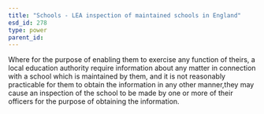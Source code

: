 ```yaml
---
title: "Schools - LEA inspection of maintained schools in England"
esd_id: 278
type: power
parent_id:  
---
```


Where for the purpose of enabling them to exercise any function of theirs, a local education authority require information about any matter in connection with a school which is maintained by them, and  it is not reasonably practicable for them to obtain the information in any other manner,they may cause an inspection of the school to be made by one or more of their officers for the purpose of obtaining the information.  

